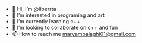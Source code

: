- 👋 Hi, I’m @liberrta
- 👀 I’m interested in programing and art
- 🌱 I’m currently learning c++
- 💞️ I’m looking to collaborate on c++ and fun
- 📫 How to reach me maryambalaghi01@gmail.com

<!---
liberrta/liberrta is a ✨ special ✨ repository because its `README.md` (this file) appears on your GitHub profile.
You can click the Preview link to take a look at your changes.
--->
